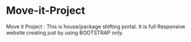 # Move-it-Project
Move it Project : This is house/package shifting portal. It is full Responsive website creating just by using BOOTSTRAP only.
